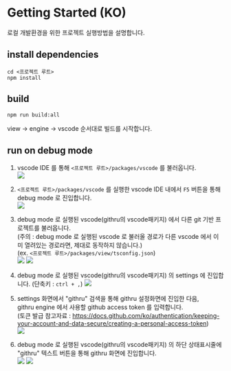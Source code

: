 # Getting Started (KO)

로컬 개발환경을 위한 프로젝트 실행방법을 설명합니다.


## install dependencies

```
cd <프로젝트 루트>
npm install
```


## build

```
npm run build:all
```

view → engine → vscode 순서대로 빌드를 시작합니다.


## run on debug mode

1. vscode IDE 를 통해 `<프로젝트 루트>/packages/vscode` 를 불러옵니다.  
    ![](./getting-started-ko/1.png)

2. `<프로젝트 루트>/packages/vscode` 를 실행한 vscode IDE 내에서 `F5` 버튼을 통해 debug mode 로 진입합니다.  
    ![](./getting-started-ko/2.png)

3. debug mode 로 실행된 vscode(githru의 vscode패키지) 에서 다른 git 기반 프로젝트를 불러옵니다.  
  (주의 : debug mode 로 실행된 vscode 로 불러올 경로가 다른 vscode 에서 이미 열려있는 경로라면, 제대로 동작하지 않습니다.)  
  (ex. `<프로젝트 루트>/packages/view/tsconfig.json`)  
    ![](./getting-started-ko/3.png)
    ![](./getting-started-ko/4.png)

4. debug mode 로 실행된 vscode(githru의 vscode패키지) 의 settings 에 진입합니다. (단축키 : `ctrl + ,`)
    ![](./getting-started-ko/5.png)

5. settings 화면에서 "githru" 검색을 통해 githru 설정화면에 진입한 다음,  
  githru engine 에서 사용할 github access token 를 입력합니다.  
  (토큰 발급 참고자료 : https://docs.github.com/ko/authentication/keeping-your-account-and-data-secure/creating-a-personal-access-token)  
    ![](./getting-started-ko/6.png)

6. debug mode 로 실행된 vscode(githru의 vscode패키지) 의 하단 상태표시줄에 "githru" 텍스트 버튼을 통해 githru 화면에 진입합니다.  
    ![](./getting-started-ko/7.png)
    ![](./getting-started-ko/8.png)


